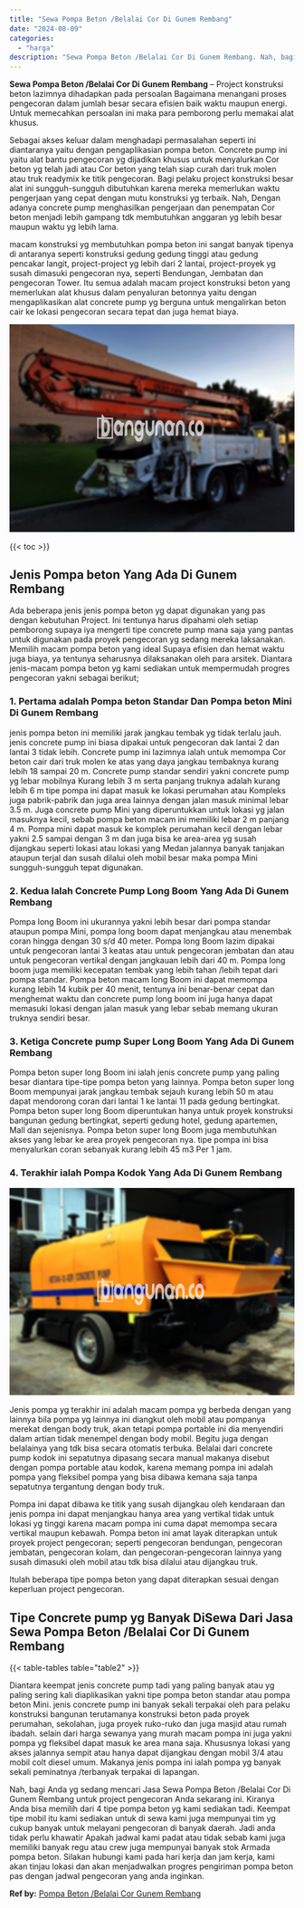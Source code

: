 ```yaml
---
title: "Sewa Pompa Beton /Belalai Cor Di Gunem Rembang"
date: "2024-08-09"
categories: 
  - "harga"
description: "Sewa Pompa Beton /Belalai Cor Di Gunem Rembang. Nah, bagi Anda yg sedang mencari Jasa Sewa Pompa Beton /Belalai Cor Di Gunem Rembang untuk project pengecoran..."
---
```


**Sewa Pompa Beton /Belalai Cor Di Gunem Rembang** – Project konstruksi beton lazimnya dihadapkan pada persoalan Bagaimana menangani proses pengecoran dalam jumlah besar secara efisien baik waktu maupun energi. Untuk memecahkan persoalan ini maka para pemborong perlu memakai alat khusus.

Sebagai akses keluar dalam menghadapi permasalahan seperti ini diantaranya yaitu dengan pengaplikasian pompa beton. Concrete pump ini yaitu alat bantu pengecoran yg dijadikan khusus untuk menyalurkan Cor beton yg telah jadi atau Cor beton yang telah siap curah dari truk molen atau truk readymix ke titik pengecoran. Bagi pelaku project konstruksi besar alat ini sungguh-sungguh dibutuhkan karena mereka memerlukan waktu pengerjaan yang cepat dengan mutu konstruksi yg terbaik. Nah, Dengan adanya concrete pump menghasilkan pengerjaan dan penempatan Cor beton menjadi lebih gampang tdk membutuhkan anggaran yg lebih besar maupun waktu yg lebih lama.

macam konstruksi yg membutuhkan pompa beton ini sangat banyak tipenya di antaranya seperti konstruksi gedung gedung tinggi atau gedung pencakar langit, project-project yg lebih dari 2 lantai, project-proyek yg susah dimasuki pengecoran nya, seperti Bendungan, Jembatan dan pengecoran Tower. Itu semua adalah macam project konstruksi beton yang memerlukan alat khusus dalam penyaluran betonnya yaitu dengan mengaplikasikan alat concrete pump yg berguna untuk mengalirkan beton cair ke lokasi pengecoran secara tepat dan juga hemat biaya.

![Sewa Pompa Beton /Belalai Cor Di Gunem Rembang](/images/sewa-concrete-pump-06.png)

{{< toc >}}

## Jenis Pompa beton Yang Ada Di Gunem Rembang

Ada beberapa jenis jenis pompa beton yg dapat digunakan yang pas dengan kebutuhan Project. Ini tentunya harus dipahami oleh setiap pemborong supaya iya mengerti tipe concrete pump mana saja yang pantas untuk digunakan pada proyek pengecoran yg sedang mereka laksanakan. Memilih macam pompa beton yang ideal Supaya efisien dan hemat waktu juga biaya, ya tentunya seharusnya dilaksanakan oleh para arsitek. Diantara jenis-macam pompa beton yg kami sediakan untuk mempermudah progres pengecoran yakni sebagai berikut;

### 1\. Pertama adalah Pompa beton Standar Dan Pompa beton Mini Di Gunem Rembang

jenis pompa beton ini memiliki jarak jangkau tembak yg tidak terlalu jauh. jenis concrete pump ini biasa dipakai untuk pengecoran dak lantai 2 dan lantai 3 tidak lebih. Concrete pump ini lazimnya ialah untuk memompa Cor beton cair dari truk molen ke atas yang daya jangkau tembaknya kurang lebih 18 sampai 20 m. Concrete pump standar sendiri yakni concrete pump yg lebar mobilnya Kurang lebih 3 m serta panjang truknya adalah kurang lebih 6 m tipe pompa ini dapat masuk ke lokasi perumahan atau Kompleks juga pabrik-pabrik dan juga area lainnya dengan jalan masuk minimal lebar 3.5 m. Juga concrete pump Mini yang diperuntukkan untuk lokasi yg jalan masuknya kecil, sebab pompa beton macam ini memiliki lebar 2 m panjang 4 m. Pompa mini dapat masuk ke komplek perumahan kecil dengan lebar yakni 2.5 sampai dengan 3 m dan juga bisa ke area-area yg susah dijangkau seperti lokasi atau lokasi yang Medan jalannya banyak tanjakan ataupun terjal dan susah dilalui oleh mobil besar maka pompa Mini sungguh-sungguh tepat digunakan.

### 2\. Kedua Ialah Concrete Pump Long Boom Yang Ada Di Gunem Rembang

Pompa long Boom ini ukurannya yakni lebih besar dari pompa standar ataupun pompa Mini, pompa long boom dapat menjangkau atau menembak coran hingga dengan 30 s/d 40 meter. Pompa long Boom lazim dipakai untuk pengecoran lantai 3 keatas atau untuk pengecoran jembatan dan atau untuk pengecoran vertikal dengan jangkauan lebih dari 40 m. Pompa long boom juga memiliki kecepatan tembak yang lebih tahan /lebih tepat dari pompa standar. Pompa beton macam long Boom ini dapat memompa kurang lebih 14 kubik per 40 menit, tentunya ini benar-benar cepat dan menghemat waktu dan concrete pump long boom ini juga hanya dapat memasuki lokasi dengan jalan masuk yang lebar sebab memang ukuran truknya sendiri besar.

### 3\. Ketiga Concrete pump Super Long Boom Yang Ada Di Gunem Rembang

Pompa beton super long Boom ini ialah jenis concrete pump yang paling besar diantara tipe-tipe pompa beton yang lainnya. Pompa beton super long Boom mempunyai jarak jangkau tembak sejauh kurang lebih 50 m atau dapat mendorong coran dari lantai 1 ke lantai 11 pada gedung bertingkat. Pompa beton super long Boom diperuntukan hanya untuk proyek konstruksi bangunan gedung bertingkat, seperti gedung hotel, gedung apartemen, Mall dan sejenisnya. Pompa beton super long Boom juga membutuhkan akses yang lebar ke area proyek pengecoran nya. tipe pompa ini bisa menyalurkan coran sebanyak kurang lebih 45 m3 Per 1 jam.

### 4\. Terakhir ialah Pompa Kodok Yang Ada Di Gunem Rembang

![Sewa Pompa Beton /Belalai Cor Di Gunem Rembang](/images/sewa-concrete-pump-08.png)

Jenis pompa yg terakhir ini adalah macam pompa yg berbeda dengan yang lainnya bila pompa yg lainnya ini diangkut oleh mobil atau pompanya merekat dengan body truk, akan tetapi pompa portable ini dia menyendiri dalam artian tidak menempel dengan body mobil. Begitu juga dengan belalainya yang tdk bisa secara otomatis terbuka. Belalai dari concrete pump kodok ini sepatutnya dipasang secara manual makanya disebut dengan pompa portable atau kodok, karena memang pompa ini adalah pompa yang fleksibel pompa yang bisa dibawa kemana saja tanpa sepatutnya tergantung dengan body truk.

Pompa ini dapat dibawa ke titik yang susah dijangkau oleh kendaraan dan jenis pompa ini dapat menjangkau hanya area yang vertikal tidak untuk lokasi yg tinggi karena macam pompa ini cuma dapat memompa secara vertikal maupun kebawah. Pompa beton ini amat layak diterapkan untuk proyek project pengecoran; seperti pengecoran bendungan, pengecoran jembatan, pengecoran kolam, dan pengecoran-pengecoran lainnya yang susah dimasuki oleh mobil atau tdk bisa dilalui atau dijangkau truk.

Itulah beberapa tipe pompa beton yang dapat diterapkan sesuai dengan keperluan project pengecoran.

## Tipe Concrete pump yg Banyak DiSewa Dari Jasa Sewa Pompa Beton /Belalai Cor Di Gunem Rembang

{{< table-tables table="table2" >}}

Diantara keempat jenis concrete pump tadi yang paling banyak atau yg paling sering kali diaplikasikan yakni tipe pompa beton standar atau pompa beton Mini. jenis concrete pump ini banyak sekali terpakai oleh para pelaku konstruksi bangunan terutamanya konstruksi beton pada proyek perumahan, sekolahan, juga proyek ruko-ruko dan juga masjid atau rumah ibadah. selain dari harga sewanya yang murah macam pompa ini juga yakni pompa yg fleksibel dapat masuk ke area mana saja. Khususnya lokasi yang akses jalannya sempit atau hanya dapat dijangkau dengan mobil 3/4 atau mobil colt diesel umum. Makanya jenis pompa ini ialah pompa yg banyak sekali peminatnya /terbanyak terpakai di lapangan.

Nah, bagi Anda yg sedang mencari Jasa Sewa Pompa Beton /Belalai Cor Di Gunem Rembang untuk project pengecoran Anda sekarang ini. Kiranya Anda bisa memilih dari 4 tipe pompa beton yg kami sediakan tadi. Keempat tipe mobil itu kami sediakan untuk di sewa kami juga mempunyai tim yg cukup banyak untuk melayani pengecoran di banyak daerah. Jadi anda tidak perlu khawatir Apakah jadwal kami padat atau tidak sebab kami juga memiliki banyak regu atau crew juga mempunyai banyak stok Armada pompa beton. Silakan hubungi kami pada hari kerja dan jam kerja, kami akan tinjau lokasi dan akan menjadwalkan progres pengiriman pompa beton pas dengan jadwal pengecoran yang anda inginkan.

**Ref by:** [Pompa Beton /Belalai Cor Gunem Rembang](https://id.wikipedia.org/wiki/Pompa)
